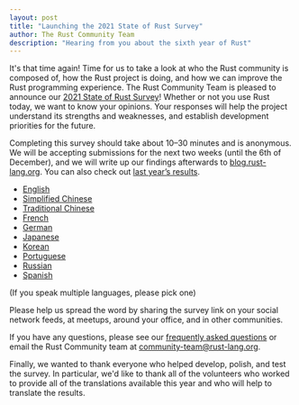 ```yaml
---
layout: post
title: "Launching the 2021 State of Rust Survey"
author: The Rust Community Team
description: "Hearing from you about the sixth year of Rust"
---
```


It's that time again! Time for us to take a look at who the Rust community is composed of, how the Rust project is doing, and how we can improve the Rust programming experience. The Rust Community Team is pleased to announce our [2021 State of Rust Survey][survey]! Whether or not you use Rust today, we want to know your opinions. Your responses will help the project understand its strengths and weaknesses, and establish development priorities for the future.

Completing this survey should take about 10–30 minutes and is anonymous. We will be accepting submissions for the next two weeks (until the 6th of December), and we will write up our findings afterwards to [blog.rust-lang.org]. You can also check out [last year’s results][2020 survey].

- [English]
- [Simplified Chinese]
- [Traditional Chinese]
- [French]
- [German]
- [Japanese]
- [Korean]
- [Portuguese]
- [Russian]
- [Spanish]

(If you speak multiple languages, please pick one)

Please help us spread the word by sharing the survey link on your social network feeds, at meetups, around your office, and in other communities.

If you have any questions, please see our [frequently asked questions] or email the Rust Community team at [community-team@rust-lang.org].

Finally, we wanted to thank everyone who helped develop, polish, and test the survey. In particular, we'd like to thank all of the volunteers who worked to provide all of the translations available this year and who will help to translate the results.

[blog.rust-lang.org]: https://blog.rust-lang.org
[frequently asked questions]: https://github.com/rust-lang/surveys/blob/main/documents/Community-Survey-FAQ.md
[community-team@rust-lang.org]: mailto:community-team@rust-lang.org
[2020 survey]: https://blog.rust-lang.org/2020/12/16/rust-survey-2020.html

[survey]: https://surveyhero.com/c/jzesmzph
[English]: https://surveyhero.com/c/dauv4jcd
[Portuguese]: https://surveyhero.com/c/bhdqz3hj
[Simplified Chinese]: https://surveyhero.com/c/7rnfv4cf
[French]: https://surveyhero.com/c/y7hb34nm
[Korean]: https://surveyhero.com/c/m3bi3nad
[Spanish]: https://surveyhero.com/c/he7yvafu
[Russian]: https://surveyhero.com/c/xix7rf7d
[Traditional Chinese]: https://surveyhero.com/c/h7guatdt
[German]: https://surveyhero.com/c/pq43azn4
[Japanese]: https://surveyhero.com/c/9pput3ye
